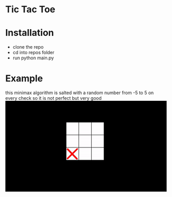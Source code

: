 # Tic Tac Toe

# Installation
- clone the repo
- cd into repos folder
- run python main.py

# Example
this minimax algorithm is salted with a random number from -5 to 5 on every check so it is not perfect but very good
![example](example.gif)
